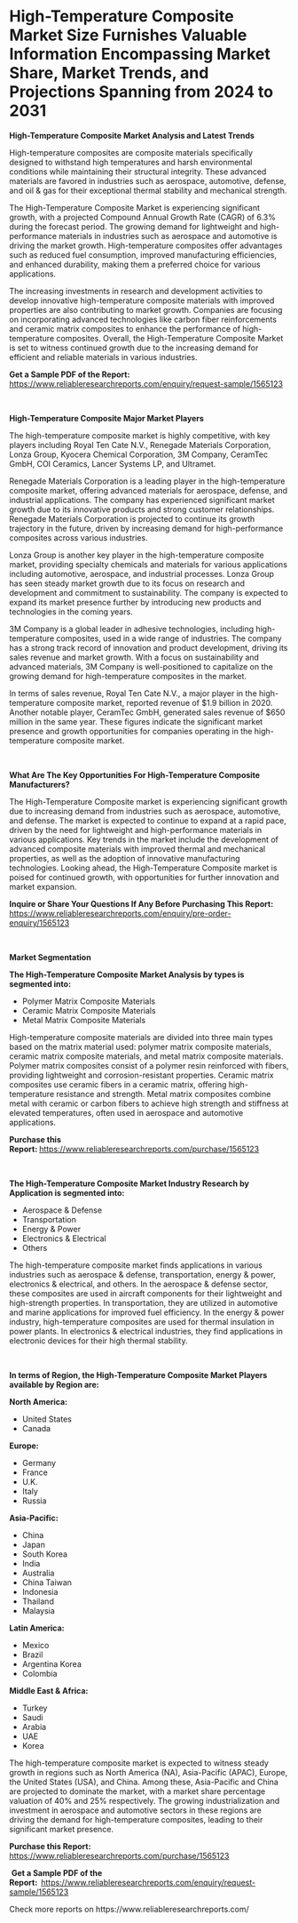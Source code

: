 <p><h1>High-Temperature Composite Market Size Furnishes Valuable Information Encompassing Market Share, Market Trends, and Projections Spanning from 2024 to 2031</h1></p><p><strong>High-Temperature Composite Market Analysis and Latest Trends</strong></p>
<p><p>High-temperature composites are composite materials specifically designed to withstand high temperatures and harsh environmental conditions while maintaining their structural integrity. These advanced materials are favored in industries such as aerospace, automotive, defense, and oil & gas for their exceptional thermal stability and mechanical strength.</p><p>The High-Temperature Composite Market is experiencing significant growth, with a projected Compound Annual Growth Rate (CAGR) of 6.3% during the forecast period. The growing demand for lightweight and high-performance materials in industries such as aerospace and automotive is driving the market growth. High-temperature composites offer advantages such as reduced fuel consumption, improved manufacturing efficiencies, and enhanced durability, making them a preferred choice for various applications.</p><p>The increasing investments in research and development activities to develop innovative high-temperature composite materials with improved properties are also contributing to market growth. Companies are focusing on incorporating advanced technologies like carbon fiber reinforcements and ceramic matrix composites to enhance the performance of high-temperature composites. Overall, the High-Temperature Composite Market is set to witness continued growth due to the increasing demand for efficient and reliable materials in various industries.</p></p>
<p><strong>Get a Sample PDF of the Report:&nbsp;</strong> <a href="https://www.reliableresearchreports.com/enquiry/request-sample/1565123">https://www.reliableresearchreports.com/enquiry/request-sample/1565123</a></p>
<p>&nbsp;</p>
<p><strong>High-Temperature Composite Major Market Players</strong></p>
<p><p>The high-temperature composite market is highly competitive, with key players including Royal Ten Cate N.V., Renegade Materials Corporation, Lonza Group, Kyocera Chemical Corporation, 3M Company, CeramTec GmbH, COI Ceramics, Lancer Systems LP, and Ultramet.</p><p>Renegade Materials Corporation is a leading player in the high-temperature composite market, offering advanced materials for aerospace, defense, and industrial applications. The company has experienced significant market growth due to its innovative products and strong customer relationships. Renegade Materials Corporation is projected to continue its growth trajectory in the future, driven by increasing demand for high-performance composites across various industries.</p><p>Lonza Group is another key player in the high-temperature composite market, providing specialty chemicals and materials for various applications including automotive, aerospace, and industrial processes. Lonza Group has seen steady market growth due to its focus on research and development and commitment to sustainability. The company is expected to expand its market presence further by introducing new products and technologies in the coming years.</p><p>3M Company is a global leader in adhesive technologies, including high-temperature composites, used in a wide range of industries. The company has a strong track record of innovation and product development, driving its sales revenue and market growth. With a focus on sustainability and advanced materials, 3M Company is well-positioned to capitalize on the growing demand for high-temperature composites in the market.</p><p>In terms of sales revenue, Royal Ten Cate N.V., a major player in the high-temperature composite market, reported revenue of $1.9 billion in 2020. Another notable player, CeramTec GmbH, generated sales revenue of $650 million in the same year. These figures indicate the significant market presence and growth opportunities for companies operating in the high-temperature composite market.</p></p>
<p>&nbsp;</p>
<p><strong>What Are The Key Opportunities For High-Temperature Composite Manufacturers?</strong></p>
<p><p>The High-Temperature Composite market is experiencing significant growth due to increasing demand from industries such as aerospace, automotive, and defense. The market is expected to continue to expand at a rapid pace, driven by the need for lightweight and high-performance materials in various applications. Key trends in the market include the development of advanced composite materials with improved thermal and mechanical properties, as well as the adoption of innovative manufacturing technologies. Looking ahead, the High-Temperature Composite market is poised for continued growth, with opportunities for further innovation and market expansion.</p></p>
<p><strong>Inquire or Share Your Questions If Any Before Purchasing This Report:</strong> <a href="https://www.reliableresearchreports.com/enquiry/pre-order-enquiry/1565123">https://www.reliableresearchreports.com/enquiry/pre-order-enquiry/1565123</a></p>
<p>&nbsp;</p>
<p><strong>Market Segmentation</strong></p>
<p><strong>The High-Temperature Composite Market Analysis by types is segmented into:</strong></p>
<p><ul><li>Polymer Matrix Composite Materials</li><li>Ceramic Matrix Composite Materials</li><li>Metal Matrix Composite Materials</li></ul></p>
<p><p>High-temperature composite materials are divided into three main types based on the matrix material used: polymer matrix composite materials, ceramic matrix composite materials, and metal matrix composite materials. Polymer matrix composites consist of a polymer resin reinforced with fibers, providing lightweight and corrosion-resistant properties. Ceramic matrix composites use ceramic fibers in a ceramic matrix, offering high-temperature resistance and strength. Metal matrix composites combine metal with ceramic or carbon fibers to achieve high strength and stiffness at elevated temperatures, often used in aerospace and automotive applications.</p></p>
<p><strong>Purchase this Report:&nbsp;</strong><a href="https://www.reliableresearchreports.com/purchase/1565123">https://www.reliableresearchreports.com/purchase/1565123</a></p>
<p>&nbsp;</p>
<p><strong>The High-Temperature Composite Market Industry Research by Application is segmented into:</strong></p>
<p><ul><li>Aerospace & Defense</li><li>Transportation</li><li>Energy & Power</li><li>Electronics & Electrical</li><li>Others</li></ul></p>
<p><p>The high-temperature composite market finds applications in various industries such as aerospace & defense, transportation, energy & power, electronics & electrical, and others. In the aerospace & defense sector, these composites are used in aircraft components for their lightweight and high-strength properties. In transportation, they are utilized in automotive and marine applications for improved fuel efficiency. In the energy & power industry, high-temperature composites are used for thermal insulation in power plants. In electronics & electrical industries, they find applications in electronic devices for their high thermal stability.</p></p>
<p>&nbsp;</p>
<p><strong>In terms of Region, the High-Temperature Composite Market Players available by Region are:</strong></p>
<p>
    <p> <strong> North America: </strong>
        <ul>
            <li>United States</li>
            <li>Canada</li>
        </ul>
        </p> 
    <p> <strong> Europe: </strong>
        <ul>
            <li>Germany</li>
            <li>France</li>
            <li>U.K.</li>
            <li>Italy</li>
            <li>Russia</li>
        </ul>
        </p> 
    <p> <strong> Asia-Pacific: </strong>
        <ul>
            <li>China</li>
            <li>Japan</li>
            <li>South Korea</li>
            <li>India</li>
            <li>Australia</li>
            <li>China Taiwan</li>
            <li>Indonesia</li>
            <li>Thailand</li>
            <li>Malaysia</li>
        </ul>
        </p> 
    <p> <strong> Latin America: </strong>
        <ul>
            <li>Mexico</li>
            <li>Brazil</li>
            <li>Argentina Korea</li>
            <li>Colombia</li>
        </ul>
        </p> 
    <p> <strong> Middle East & Africa: </strong>
        <ul>
            <li>Turkey</li>
            <li>Saudi</li>
            <li>Arabia</li>
            <li>UAE</li>
            <li>Korea</li>
        </ul>
    </p>
    </p>
<p><p>The high-temperature composite market is expected to witness steady growth in regions such as North America (NA), Asia-Pacific (APAC), Europe, the United States (USA), and China. Among these, Asia-Pacific and China are projected to dominate the market, with a market share percentage valuation of 40% and 25% respectively. The growing industrialization and investment in aerospace and automotive sectors in these regions are driving the demand for high-temperature composites, leading to their significant market presence.</p></p>
<p><strong>Purchase this Report: </strong><a href="https://www.reliableresearchreports.com/purchase/1565123">https://www.reliableresearchreports.com/purchase/1565123</a></p>
<p>&nbsp;<strong>Get a Sample PDF of the Report:&nbsp;&nbsp;</strong><a href="https://www.reliableresearchreports.com/enquiry/request-sample/1565123">https://www.reliableresearchreports.com/enquiry/request-sample/1565123</a></p>
<p><strong></strong></p>
<p>Check more reports on https://www.reliableresearchreports.com/</p>